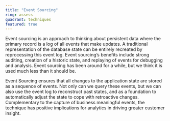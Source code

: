 ```yaml
---
title: "Event Sourcing"
ring: assess
quadrant: techniques
featured: true
---
```


Event sourcing is an approach to thinking about persistent data where the primary record is a log of
all events that make updates. A traditional representation of the database state can be entirely
recreated by reprocessing this event log. Event sourcing’s benefits include strong auditing,
creation of a historic state, and replaying of events for debugging and analysis. Event sourcing has
been around for a while, but we think it is used much less than it should be.

Event Sourcing ensures that all changes to the application state are stored as a sequence of events.
Not only can we query these events, but we can also use the event log to reconstruct past states,
and as a foundation to automatically adjust the state to cope with retroactive changes.
Complementary to the capture of business meaningful events, the technique has positive implications
for analytics in driving greater customer insight.